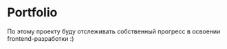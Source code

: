 # Portfolio
По этому проекту буду отслеживать собственный прогресс в освоении frontend-разработки :)
